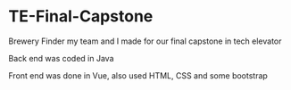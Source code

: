 # TE-Final-Capstone
Brewery Finder my team and I made for our final capstone in tech elevator

Back end was coded in Java 

Front end was done in Vue, also used HTML, CSS and some bootstrap
